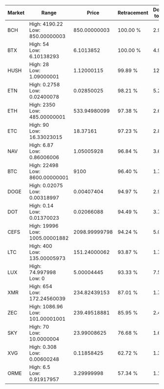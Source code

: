 | Market | Range | Price| Retracement | Doubles to 50% |
| --- | --- | --- | --- | --- |
| BCH | High: 4190.22<br />Low: 850.00000003 | 850.00000003 | 100.00 % | 2.96 |
| BTX | High: 54<br />Low: 6.10138293 | 6.1013852 | 100.00 % | 4.93 |
| HUSH | High: 28<br />Low: 1.09000001 | 1.12000115 | 99.89 % | 12.99 |
| ETN | High: 0.2758<br />Low: 0.02400078 | 0.02850025 | 98.21 % | 5.26 |
| ETH | High: 2350<br />Low: 485.00000001 | 533.94980099 | 97.38 % | 2.65 |
| ETC | High: 90<br />Low: 16.33023015 | 18.37161 | 97.23 % | 2.89 |
| NAV | High: 6.87<br />Low: 0.86006006 | 1.05005928 | 96.84 % | 3.68 |
| BTC | High: 22498<br />Low: 8600.00000001 | 9100 | 96.40 % | 1.71 |
| DOGE | High: 0.02075<br />Low: 0.00318997 | 0.00407404 | 94.97 % | 2.94 |
| DOT | High: 0.14<br />Low: 0.01370023 | 0.02066088 | 94.49 % | 3.72 |
| CEFS | High: 19996<br />Low: 1005.00001882 | 2098.99999798 | 94.24 % | 5.00 |
| LTC | High: 400<br />Low: 135.00005973 | 151.24000062 | 93.87 % | 1.77 |
| LUX | High: 74.997998<br />Low: 0 | 5.00004445 | 93.33 % | 7.50 |
| XMR | High: 654<br />Low: 172.24560039 | 234.82439153 | 87.01 % | 1.76 |
| ZEC | High: 1086.96<br />Low: 101.00001001 | 239.49518881 | 85.95 % | 2.48 |
| SKY | High: 70<br />Low: 10.0000004 | 23.99008625 | 76.68 % | 1.67 |
| XVG | High: 0.308<br />Low: 0.00600248 | 0.11858425 | 62.72 % | 1.32 |
| ORME | High: 6.5<br />Low: 0.91917957 | 3.29999998 | 57.34 % | 1.12 |
